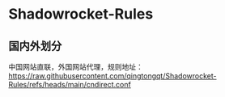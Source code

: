 # Shadowrocket-Rules

## 国内外划分

中国网站直联，外国网站代理，规则地址：https://raw.githubusercontent.com/qingtongqt/Shadowrocket-Rules/refs/heads/main/cndirect.conf